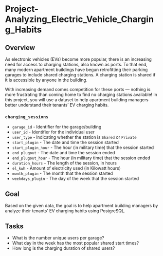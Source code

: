 ﻿# Project-Analyzing_Electric_Vehicle_Charging_Habits
## Overview
As electronic vehicles (EVs) become more popular, there is an increasing need for access to charging stations, also known as ports. To that end, many modern apartment buildings have begun retrofitting their parking garages to include shared charging stations. A charging station is shared if it is accessible by anyone in the building.

With increasing demand comes competition for these ports — nothing is more frustrating than coming home to find no charging stations available! In this project, you will use a dataset to help apartment building managers better understand their tenants’ EV charging habits.

### `charging_sessions`
- `garage_id` - Identifier for the garage/building  
- `user_id` - Identifier for the individual user  
- `user_type` - Indicating whether the station is `Shared` or `Private`  
- `start_plugin` - The date and time the session started   
- `start_plugin_hour` - The hour (in military time) that the session started   
- `end_plugout` - The date and time the session ended   
- `end_plugout_hour` - The hour (in military time) that the session ended   
- `duration_hours` - The length of the session, in hours  
- `el_kwh` - Amount of electricity used (in Kilowatt hours)  
- `month_plugin` -  The month that the session started   
- `weekdays_plugin` - The day of the week that the session started  



## Goal
Based on the given data, the goal is to help apartment building managers by analyze their tenants’ EV charging habits using PostgreSQL.

## Tasks
- What is the number unique users per garage?
- What day in the week has the most popular shared start times?
- How long is the charging duration of shared users?
